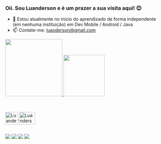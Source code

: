 ### Oii. Sou Luanderson e é um prazer a sua visita aqui! 😊

- 🌱 Estou atualmente no inicio do aprendizado de forma independente (em nenhuma instituição) em Dev Mobile / Android / Java
- 📫 Contate-me: luaoderson@gmail.com

<div>
  <a href="https://github.com/luandersondev">
  <img height="180em" src="https://github-readme-stats.vercel.app/api?username=luandersondev&show_icons=true&theme=gruvbox&include_all_commits=true&count_private=true"/>
  <img height="130"src="https://github-readme-stats.vercel.app/api/top-langs/?username=luandersondev&layout=compact&langs_count=7&theme=gruvbox"/>
</div>
  
  ##
  
  <div style="display: inline_block"><br>
  <img align="center" alt= "Luanderson-Android" heigh="30" width="40" src="https://cdn.jsdelivr.net/gh/devicons/devicon/icons/android/android-plain.svg" />
  <img align="center" alt="Luanderson-Java" height="40" width="50" src="https://cdn.jsdelivr.net/gh/devicons/devicon/icons/java/java-original.svg" />
    
  ##
  
  <div> 
    <a href="https://www.linkedin.com/in/luanderson-alves-2b19a421a" target="_blank"><img src="https://img.shields.io/badge/-LinkedIn-%230077B5?style=for-the-badge&logo=linkedin&logoColor=white" target="_blank"></a> 
    <a href="https://instagram.com/luaoderson" target="_blank"><img src="https://img.shields.io/badge/-Instagram-%23E4405F?style=for-the-badge&logo=instagram&logoColor=white" target="_blank"></a>
    <a href = "mailto:luaoderson@gmail.com"><img src="https://img.shields.io/badge/-Gmail-%23333?style=for-the-badge&logo=gmail&logoColor=white" target="_blank"></a>
    <a href = "https://steamcommunity.com/profiles/76561198848970868" target="blank"><img src="https://img.shields.io/badge/Steam-000000?style=for-the-badge&logo=steam&logoColor=white target="blank"></a>
  

